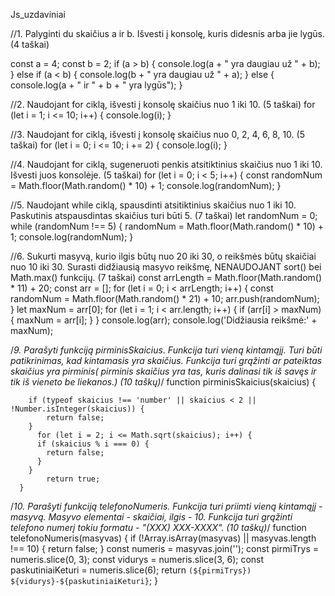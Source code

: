 Js_uzdaviniai

//1. Palyginti du skaičius a ir b. Išvesti į konsolę, kuris didesnis arba jie lygūs. (4 taškai)

const a = 4;
const b = 2;
if (a > b) {
  console.log(a + " yra daugiau už " + b);
} else if (a < b) {
  console.log(b + " yra daugiau už " + a);
} else {
  console.log(a + " ir " + b + " yra lygūs");
}

//2. Naudojant for ciklą, išvesti į konsolę skaičius nuo 1 iki 10. (5 taškai)
for (let i = 1; i <= 10; i++) {
    console.log(i);
  }
  
//3. Naudojant for ciklą, išvesti į konsolę skaičius nuo 0, 2, 4, 6, 8, 10. (5 taškai)
for (let i = 0; i <= 10; i += 2) {
    console.log(i);
  }
  
//4. Naudojant for ciklą, sugeneruoti penkis atsitiktinius skaičius nuo 1 iki 10. Išvesti juos konsolėje. (5 taškai)
for (let i = 0; i < 5; i++) {
    const randomNum = Math.floor(Math.random() * 10) + 1;
    console.log(randomNum);
  }
  
//5. Naudojant while ciklą, spausdinti atsitiktinius skaičius nuo 1 iki 10. Paskutinis atspausdintas skaičius turi būti 5. (7 taškai)
let randomNum = 0;
while (randomNum !== 5) {
  randomNum = Math.floor(Math.random() * 10) + 1;
  console.log(randomNum);
}

//6. Sukurti masyvą, kurio ilgis būtų nuo 20 iki 30, o reikšmės būtų skaičiai nuo 10 iki 30. Surasti didžiausią masyvo reikšmę, NENAUDOJANT sort() bei Math.max() funkcijų. (7 taškai)
const arrLength = Math.floor(Math.random() * 11) + 20; 
const arr = [];
for (let i = 0; i < arrLength; i++) {
    const randomNum = Math.floor(Math.random() * 21) + 10; 
    arr.push(randomNum);
}
let maxNum = arr[0]; 
for (let i = 1; i < arr.length; i++) {
  if (arr[i] > maxNum) {
    maxNum = arr[i];
  }
}
console.log(arr); 
console.log('Didžiausia reikšmė:' + maxNum);


/*9. Parašyti funkciją pirminisSkaicius. Funkcija turi vieną kintamąjį. Turi būti patikrinimas, kad kintamasis yra skaičius. Funkcija turi grąžinti ar pateiktas skaičius yra pirminis( pirminis
     skaičius yra tas, kuris dalinasi tik iš savęs ir tik iš vieneto be liekanos.) (10 taškų)*/
     function pirminisSkaicius(skaicius) {

        if (typeof skaicius !== 'number' || skaicius < 2 || !Number.isInteger(skaicius)) {
            return false; 
        }
          for (let i = 2; i <= Math.sqrt(skaicius); i++) { 
          if (skaicius % i === 0) {
            return false; 
          }
        }
            return true; 
      }
      
/*10. Parašyti funkciją telefonoNumeris. Funkcija turi priimti vieną kintamąjį - masyvą. Masyvo elementai - skaičiai, ilgis - 10. Funkcija turi grąžinti telefono numerį tokiu formatu - 
     "(XXX) XXX-XXXX". (10 taškų)*/
     function telefonoNumeris(masyvas) {
        if (!Array.isArray(masyvas) || masyvas.length !== 10) {
          return false;
        }
        const numeris = masyvas.join(''); 
        const pirmiTrys = numeris.slice(0, 3);
        const vidurys = numeris.slice(3, 6);
        const paskutiniaiKeturi = numeris.slice(6);
          return `(${pirmiTrys}) ${vidurys}-${paskutiniaiKeturi}`; 
      }
